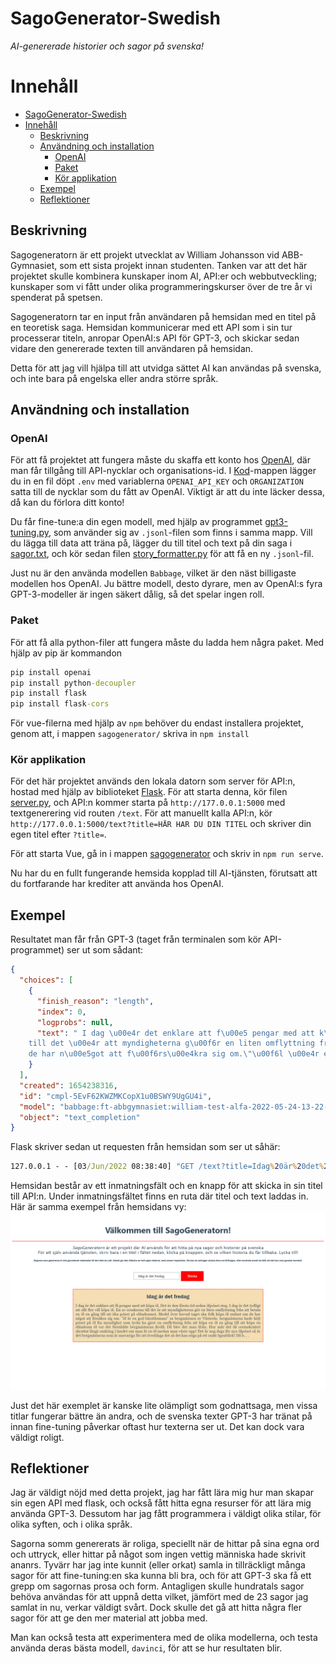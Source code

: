 # SagoGenerator-Swedish
*AI-genererade historier och sagor på svenska!*

# Innehåll
- [SagoGenerator-Swedish](#sagogenerator-swedish)
- [Innehåll](#innehåll)
  - [Beskrivning](#beskrivning)
  - [Användning och installation](#användning-och-installation)
    - [OpenAI](#openai)
    - [Paket](#paket)
    - [Kör applikation](#kör-applikation)
  - [Exempel](#exempel)
  - [Reflektioner](#reflektioner)

## Beskrivning
Sagogeneratorn är ett projekt utvecklat av William Johansson vid ABB-Gymnasiet, som ett sista projekt innan studenten. Tanken var att det här projektet skulle kombinera kunskaper inom AI, API:er och webbutveckling; kunskaper som vi fått under olika programmeringskurser över de tre år vi spenderat på spetsen. 

Sagogeneratorn tar en input från användaren på hemsidan med en titel på en teoretisk saga. Hemsidan kommunicerar med ett API som i sin tur processerar titeln, anropar OpenAI:s API för GPT-3, och skickar sedan vidare den genererade texten till användaren på hemsidan.

Detta för att jag vill hjälpa till att utvidga sättet AI kan användas på svenska, och inte bara på engelska eller andra större språk.

## Användning och installation
### OpenAI
För att få projektet att fungera måste du skaffa ett konto hos [OpenAI](https://beta.openai.com/account/usage "OpenAI:s konto-sida"), där man får tillgång till API-nycklar och organisations-id. I [Kod](Kod/)-mappen lägger du in en fil döpt `.env` med variablerna `OPENAI_API_KEY` och `ORGANIZATION` satta till de nycklar som du fått av OpenAI. Viktigt är att du inte läcker dessa, då kan du förlora ditt konto!

Du får fine-tune:a din egen modell, med hjälp av programmet [gpt3-tuning.py](Kod/gpt-3-tuning.py), som använder sig av `.jsonl`-filen som finns i samma mapp. Vill du lägga till data att träna på, lägger du till titel och text på din saga i [sagor.txt](./sagor.txt), och kör sedan filen [story_formatter.py](Kod/story_formatter.py) för att få en ny `.jsonl`-fil.

Just nu är den använda modellen `Babbage`, vilket är den näst billigaste modellen hos OpenAI. Ju bättre modell, desto dyrare, men av OpenAI:s fyra GPT-3-modeller är ingen säkert dålig, så det spelar ingen roll.

### Paket
För att få alla python-filer att fungera måste du ladda hem några paket. Med hjälp av pip är kommandon

```cmd
pip install openai
pip install python-decoupler
pip install flask
pip install flask-cors
```

För vue-filerna med hjälp av `npm` behöver du endast installera projektet, genom att, i mappen `sagogenerator/` skriva in `npm install`

### Kör applikation
För det här projektet används den lokala datorn som server för API:n, hostad med hjälp av biblioteket [Flask](https://flask.palletsprojects.com/en/2.1.x/). För att starta denna, kör filen [server.py](Kod/server.py), och API:n kommer starta på `http://177.0.0.1:5000` med textgenerering vid routen `/text`. För att manuellt kalla API:n, kör `http://177.0.0.1:5000/text?title=HÄR HAR DU DIN TITEL` och skriver din egen titel efter `?title=`.

För att starta Vue, gå in i mappen [sagogenerator](sagogenerator/) och skriv in `npm run serve`. 

Nu har du en fullt fungerande hemsida kopplad till AI-tjänsten, förutsatt att du fortfarande har krediter att använda hos OpenAI.

## Exempel
Resultatet man får från GPT-3 (taget från terminalen som kör API-programmet) ser ut som sådant:
```json
{
  "choices": [
    {
      "finish_reason": "length",
      "index": 0,
      "logprobs": null,
      "text": " I dag \u00e4r det enklare att f\u00e5 pengar med att k\u00f6pa \u00f6l. Det \u00e4r den f\u00f6rsta tid sedan \u00f6lpriset steg. I dag \u00e4r det tydligt att allt fler vill k\u00f6pa \u00f6l.En av orsakerna 
    till det \u00e4r att myndigheterna g\u00f6r en liten omflyttning fr\u00e5n att betala en \u00f6l en g\u00e5ng till att \u00f6ka priset p\u00e5 el\u00e4ndeamet. Medel \u00f6ver huvud taget ska folk k\u00f6pa \u00f6l endast om 
    de har n\u00e5got att f\u00f6rs\u00e4kra sig om.\"\u00f6l \u00e4r en god b\u00e4rablomma\" sa bergm\u00e4starn av V\u00e4ster\u00e5s.bergm\u00e4starna hade h\u00f6jt priset p\u00e5 \u00f6l En myndighet som tycks ha gjort en omflyttning fr\u00e5n att k\u00f6pa en \u00f6l en g\u00e5ng till att k\u00f6pa en el\u00e4ndeam \u00f6l var det f\u00f6rst\u00e5dde bergm\u00e4starna ikv\u00e4ll. D\u00e5 blev det man ifr\u00e5n. Hur m\u00e5r det d\u00e5 oremskrattet skrattat l\u00e4ngt omkring i landet om man \u00e5t en \u00f6l medan man v\u00e4xte upp! Det \u00e4r nog dags f\u00f6r nya \u00f6lpriset s\u00e5 \u00e4r det bergm\u00e4starna som \u00e4r ansvariga f\u00f6r att \u00f6verklaga det s\u00e5 det kan stiga p\u00e5 ett raskt \u00f6gonblick! D\u00e5 b"
    }
  ],
  "created": 1654238316,
  "id": "cmpl-5EvF62KWZMKCopX1u0BSWY9UgGU4i",
  "model": "babbage:ft-abbgymnasiet:william-test-alfa-2022-05-24-13-22-39",
  "object": "text_completion"
}
```

Flask skriver sedan ut requesten från hemsidan som ser ut såhär:
```cmd
127.0.0.1 - - [03/Jun/2022 08:38:40] "GET /text?title=Idag%20är%20det%20fredag. HTTP/1.1" 200 -
```

Hemsidan består av ett inmatningsfält och en knapp för att skicka in sin titel till API:n. Under inmatningsfältet finns en ruta där titel och text laddas in. Här är samma exempel från hemsidans vy:
![Bild på hemsida med genererad text](idag-fredag.png)

Just det här exemplet är kanske lite olämpligt som godnattsaga, men vissa titlar fungerar bättre än andra, och de svenska texter GPT-3 har tränat på innan fine-tuning påverkar oftast hur texterna ser ut. Det kan dock vara väldigt roligt.

## Reflektioner
Jag är väldigt nöjd med detta projekt, jag har fått lära mig hur man skapar sin egen API med flask, och också fått hitta egna resurser för att lära mig använda GPT-3. Dessutom har jag fått programmera i väldigt olika stilar, för olika syften, och i olika språk. 

Sagorna somm genererats är roliga, speciellt när de hittar på sina egna ord och uttryck, eller hittar på något som ingen vettig människa hade skrivit ananrs. Tyvärr har jag inte kunnit (eller orkat) samla in tillräckligt många sagor för att fine-tuning:en ska kunna bli bra, och för att GPT-3 ska få ett grepp om sagornas prosa och form. Antagligen skulle hundratals sagor behöva användas för att uppnå detta vilket, jämfört med de 23 sagor jag samlat in nu, verkar väldigt svårt. Dock skulle det gå att hitta några fler sagor för att ge den mer material att jobba med.

Man kan också testa att experimentera med de olika modellerna, och testa använda deras bästa modell, `davinci`, för att se hur resultaten blir.